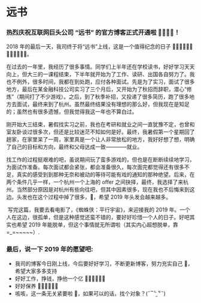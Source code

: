 # 远书

### 热烈庆祝互联网巨头公司 “远书” 的官方博客正式开通啦 🎉🎉🎉🎉！

2018 年的最后一天，我司终于将“远书”上线，这是一个值得纪念的日子 👏🏼👏🏼👏🏼👏🏼👏🏼👏🏼。

​ 在过去的一年里，我经历了很多事情。同学们上半年还在学校读书，好好学习天天向上，但大三的一课程结束，下半年就开始为了工作、读研、出国各自努力了。我也不例外，很多时间，我都在到处跑，应付各种面试。先是为了实习，面试了很多地方，最后在某金融科技公司实习了三个月后，又开始为了秋招而辞职，潜心“修炼”（期间打了不少游戏）。之后，到了秋季补招，又投递了很多简历，跑了很多地方去面试，最终来到了杭州。虽然最终结果没有理想的那么好，但我现在是知足的；虽然也有很多遗憾，但我觉得我这一年也不算白过。

​ 刚开始大三结束，暑假找实习之前，我也在考研和就业之间一直犹豫不定，也曾和室友卧谈过很多次，但还是比较迷茫不知如何是好。最终，我暑假第一个星期回了趟家，在家里呆了一周，家里真是一个让人非常放松的地方，我好好想了想，明确了自己的目标和方向，最终和父母达成一致————就业。

​ 找工作的过程挺艰难的吧，虽说期间玩了蛮多游戏的，但也是在断断续续地学习，为面试作准备。每次面试都会紧张，都会准备很久，每次面完都觉得还有很多不足，真实的感受到到那种无奈和被动的等待可能有戏的通知的那种绝望。后来，在两个条件几乎一样，一个杭州一个上海的 offer 之间抉择，最终，我选择了来杭州。当然部分原因是对杭州有些向往吧，但其中因素很多，现在我也不后悔来到这边。头发也在这个过程中掉了很多，🌚，希望 2019 年头发会越来越多。

​ 写完这篇，我要去看电影了，《蜘蛛侠：平行宇宙》，来迎接我的 2019 年。一个人在这边，很孤单，但是这种感觉还蛮不错的，要好好珍惜一个人的日子。好吧其实也希望 2019 年能脱单，但这个事情就无所谓啦（其实内心超想脱单，靠=\_=~~~~~）.

### 最后，说一下 2019 年的愿望吧:

- 我司的博客今日刚上线，今后要好好学习，不断更新博客，努力充实自己 💪，希望大家多多支持
- 好好工作，挣钱，挣他一个亿 🌝🌝🌝🌝🌝🌝
- 好好保养 🌚🌚🌚🌚🌚🌚
- 咳咳，这一条无关紧要啦 🤪，如果可以的话，找个对象？(˶‾᷄ ⁻̫ ‾᷅˵)
